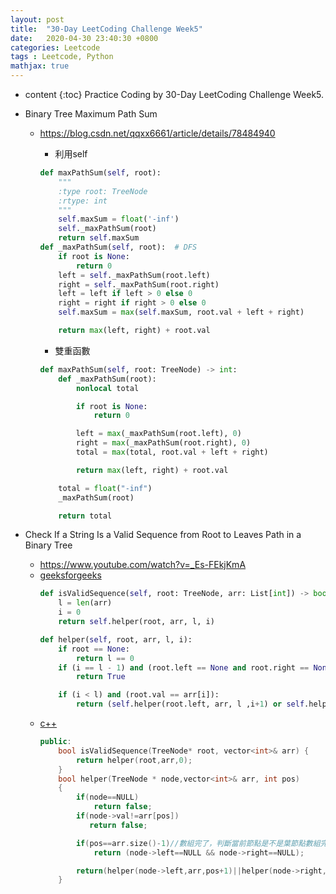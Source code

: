 ```yaml
---
layout: post
title:  "30-Day LeetCoding Challenge Week5"
date:   2020-04-30 23:40:30 +0800
categories: Leetcode
tags : Leetcode, Python 
mathjax: true
---
```

* content 
{:toc}
Practice Coding by 30-Day LeetCoding Challenge Week5.



*   Binary Tree Maximum Path Sum

    *   https://blog.csdn.net/qqxx6661/article/details/78484940
        * 利用self
		
        ```python
        def maxPathSum(self, root):
            """
            :type root: TreeNode
            :rtype: int
            """
            self.maxSum = float('-inf')
            self._maxPathSum(root)
            return self.maxSum
        def _maxPathSum(self, root):  # DFS
            if root is None:
                return 0
            left = self._maxPathSum(root.left)
            right = self._maxPathSum(root.right)
            left = left if left > 0 else 0
            right = right if right > 0 else 0
            self.maxSum = max(self.maxSum, root.val + left + right)

            return max(left, right) + root.val
        ```
		
        * 雙重函數
        
		```python
        def maxPathSum(self, root: TreeNode) -> int:
            def _maxPathSum(root):
                nonlocal total

                if root is None:
                    return 0

                left = max(_maxPathSum(root.left), 0)
                right = max(_maxPathSum(root.right), 0)
                total = max(total, root.val + left + right)

                return max(left, right) + root.val
        
            total = float("-inf") 
            _maxPathSum(root)

            return total
        ```
        
* Check If a String Is a Valid Sequence from Root to Leaves Path in a Binary Tree
    * https://www.youtube.com/watch?v=_Es-FEkjKmA
    * [geeksforgeeks](https://www.geeksforgeeks.org/check-root-leaf-path-given-sequence/)
        ```python
        def isValidSequence(self, root: TreeNode, arr: List[int]) -> bool:
            l = len(arr)
            i = 0
            return self.helper(root, arr, l, i)

        def helper(self, root, arr, l, i):
            if root == None:
                return l == 0
            if (i == l - 1) and (root.left == None and root.right == None) and (root.val == arr[i]):
                return True

            if (i < l) and (root.val == arr[i]):
                return (self.helper(root.left, arr, l ,i+1) or self.helper(root.right, arr, l ,i+1))
        ```
    * [c++](https://www.cnblogs.com/qwfand/p/12810961.html)
        ```cpp
        public:
            bool isValidSequence(TreeNode* root, vector<int>& arr) {
                return helper(root,arr,0);
            }
            bool helper(TreeNode * node,vector<int>& arr, int pos)
            {
                if(node==NULL)
                    return false;
                if(node->val!=arr[pos])
                   return false;

                if(pos==arr.size()-1)//數組完了，判斷當前節點是不是葉節點數組完了
                    return (node->left==NULL && node->right==NULL);

                return(helper(node->left,arr,pos+1)||helper(node->right,arr,pos+1));
            }
        ```
